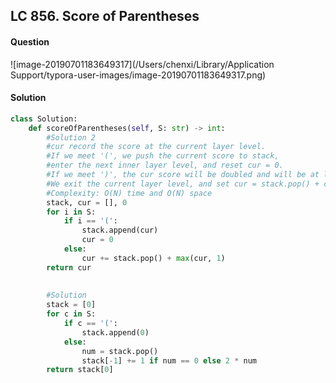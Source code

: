 ## LC 856. Score of Parentheses

#### Question

![image-20190701183649317](/Users/chenxi/Library/Application Support/typora-user-images/image-20190701183649317.png)



#### Solution

```python
class Solution:
    def scoreOfParentheses(self, S: str) -> int:
        #Solution 2
        #cur record the score at the current layer level.
        #If we meet '(', we push the current score to stack,
        #enter the next inner layer level, and reset cur = 0.
        #If we meet ')', the cur score will be doubled and will be at least 1.
        #We exit the current layer level, and set cur = stack.pop() + cur
        #Complexity: O(N) time and O(N) space
        stack, cur = [], 0
        for i in S:
            if i == '(':
                stack.append(cur)
                cur = 0
            else:
                cur += stack.pop() + max(cur, 1)
        return cur
        
        
        #Solution
        stack = [0]
        for c in S:
            if c == '(':
                stack.append(0)
            else:
                num = stack.pop()
                stack[-1] += 1 if num == 0 else 2 * num
        return stack[0]
```

